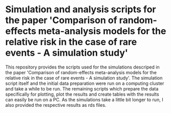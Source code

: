 # Simulation and analysis scripts for the paper 'Comparison of random-effects meta-analysis models for the relative risk in the case of rare events - A simulation study'

This repository provides the scripts used for the simulations descriped in the paper 'Comparison of random-effects meta-analysis models for the relative risk in the case of rare events - A simulation study'. The simulation script itself and the initial data preparation were run on a computing cluster and take a while to be run. The remaining scripts which prepare the data specifically for plotting, plot the results and create tables with the results can easily be run on a PC. As the simulations take a little bit longer to run, I also provided the respective results as rds files.
